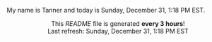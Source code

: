 My name is Tanner and today is Sunday, December 31, 1:18 PM EST.

<p align="center">This <i>README</i> file is generated <b>every 3 hours</b>!</br>Last refresh: Sunday, December 31, 1:18 PM EST<br /></p>
